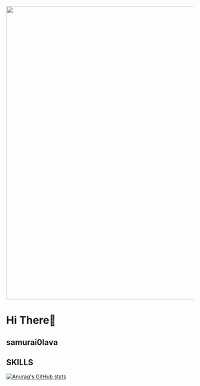 <div id="header" align="center">
  <img src="[https://st5.depositphotos.com/31091906/66224/v/450/depositphotos_662244384-stock-illustration-abstract-circuit-technology-background-digital.jpg](https://tenor.com/nj3tc0fRa73.gif)" width="789"/>
</div>


# Hi There👋

## samurai0lava

## SKILLS


[![Anurag's GitHub stats](https://github-readme-stats.vercel.app/api?username=samurai0lava)](https://github.com/anuraghazra/github-readme-stats)
